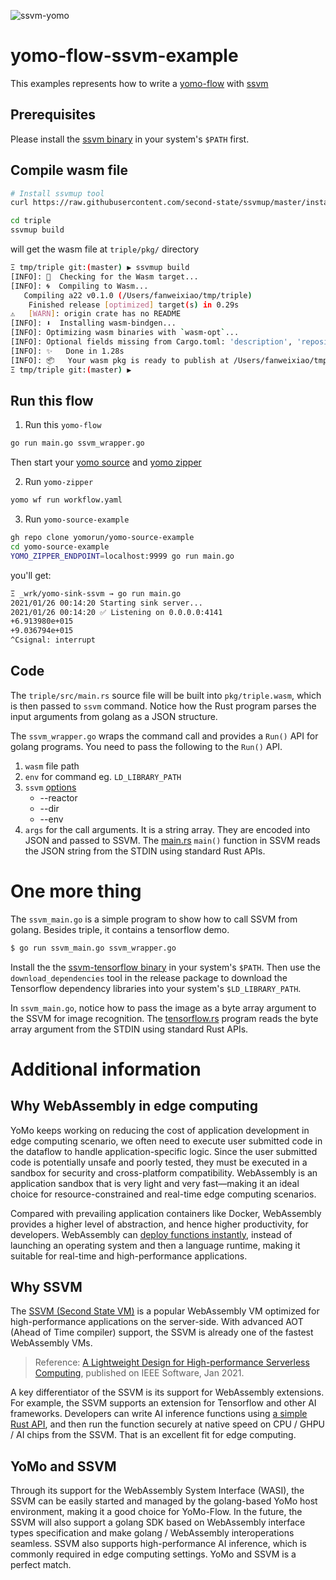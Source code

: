 ![ssvm-yomo](https://raw.githubusercontent.com/yomorun/yomo-flow-ssvm-example/main/yomo-ssvm-2.png)

# yomo-flow-ssvm-example

This examples represents how to write a [yomo-flow](https://yomo.run/flow) with [ssvm](https://www.secondstate.io/ssvm)

## Prerequisites

Please install the [ssvm binary](https://github.com/second-state/SSVM/releases/tag/0.7.3) in your system's `$PATH` first.

## Compile wasm file

```bash
# Install ssvmup tool
curl https://raw.githubusercontent.com/second-state/ssvmup/master/installer/init.sh -sSf | sh

cd triple
ssvmup build
```

will get the wasm file at `triple/pkg/` directory

```bash
Ξ tmp/triple git:(master) ▶ ssvmup build
[INFO]: 🎯  Checking for the Wasm target...
[INFO]: 🌀  Compiling to Wasm...
   Compiling a22 v0.1.0 (/Users/fanweixiao/tmp/triple)
    Finished release [optimized] target(s) in 0.29s
⚠️   [WARN]: origin crate has no README
[INFO]: ⬇️  Installing wasm-bindgen...
[INFO]: Optimizing wasm binaries with `wasm-opt`...
[INFO]: Optional fields missing from Cargo.toml: 'description', 'repository', and 'license'. These are not necessary, but recommended
[INFO]: ✨   Done in 1.28s
[INFO]: 📦   Your wasm pkg is ready to publish at /Users/fanweixiao/tmp/triple/pkg.
Ξ tmp/triple git:(master) ▶
```

## Run this flow

1. Run this `yomo-flow`

```bash
go run main.go ssvm_wrapper.go
```

Then start your [yomo source](https://yomo.run/source) and [yomo zipper](https://yomo.run/zipper)

2. Run `yomo-zipper`

```bash
yomo wf run workflow.yaml
```

3. Run `yomo-source-example`

```bash
gh repo clone yomorun/yomo-source-example
cd yomo-source-example
YOMO_ZIPPER_ENDPOINT=localhost:9999 go run main.go
```

you'll get: 

```bash
Ξ _wrk/yomo-sink-ssvm → go run main.go
2021/01/26 00:14:20 Starting sink server...
2021/01/26 00:14:20 ✅ Listening on 0.0.0.0:4141
+6.913980e+015
+9.036794e+015
^Csignal: interrupt
```

## Code

The `triple/src/main.rs` source file will be built into `pkg/triple.wasm`, which is then passed to `ssvm` command. Notice how the Rust program parses the input arguments from golang as a JSON structure.

The `ssvm_wrapper.go` wraps the command call and provides a `Run()` API for golang programs. You need to pass the following to the `Run()` API.

1. `wasm` file path
2. `env` for command eg. `LD_LIBRARY_PATH`
3. `ssvm` [options](https://github.com/second-state/ssvm#run-ssvm-ssvm-with-general-wasm-runtime)
   * --reactor
   * --dir
   * --env
4. `args` for the call arguments. It is a string array. They are encoded into JSON and passed to SSVM. The [main.rs](https://github.com/second-state/yomo-flow-ssvm-example/blob/ssvm/triple/src/main.rs) `main()` function in SSVM reads the JSON string from the STDIN using standard Rust APIs.


# One more thing

The `ssvm_main.go` is a simple program to show how to call SSVM from golang. Besides triple, it contains a tensorflow demo.

```bash
$ go run ssvm_main.go ssvm_wrapper.go
```

Install the the [ssvm-tensorflow binary](https://github.com/second-state/ssvm-tensorflow/releases/tag/0.7.2) in your system's `$PATH`. Then use the `download_dependencies` tool in the release package to download the Tensorflow dependency libraries into your system's `$LD_LIBRARY_PATH`.

In `ssvm_main.go`, notice how to pass the image as a byte array argument to the SSVM for image recognition. The [tensorflow.rs](https://github.com/second-state/yomo-flow-ssvm-example/blob/ssvm/triple/src/tensorflow.rs) program reads the byte array argument from the STDIN using standard Rust APIs.

# Additional information

## Why WebAssembly in edge computing

YoMo keeps working on reducing the cost of application development in edge computing scenario, we often need to execute user submitted code in the dataflow to handle application-specific logic. Since the user submitted code is potentially unsafe and poorly tested, they must be executed in a sandbox for security and cross-platform compatibility. WebAssembly is an application sandbox that is very light and very fast—making it an ideal choice for resource-constrained and real-time edge computing scenarios.

Compared with prevailing application containers like Docker, WebAssembly provides a higher level of abstraction, and hence higher productivity, for developers. WebAssembly can [deploy functions instantly](https://www.secondstate.io/articles/getting-started-with-rust-function/), instead of launching an operating system and then a language runtime, making it suitable for real-time and high-performance applications.

## Why SSVM

The [SSVM (Second State VM)](https://github.com/second-state/SSVM) is a popular WebAssembly VM optimized for high-performance applications on the server-side. With advanced AOT (Ahead of Time compiler) support, the SSVM is already one of the fastest WebAssembly VMs.

> Reference: [A Lightweight Design for High-performance Serverless Computing](https://arxiv.org/abs/2010.07115), published on IEEE Software, Jan 2021.

A key differentiator of the SSVM is its support for WebAssembly extensions. For example, the SSVM  supports an extension for Tensorflow and other AI frameworks. Developers can write AI inference functions using [a simple Rust API](https://crates.io/crates/ssvm_tensorflow_interface), and then run the function securely at native speed on CPU / GHPU / AI chips from the SSVM. That is an excellent fit for edge computing.

## YoMo and SSVM

Through its support for the WebAssembly System Interface (WASI), the SSVM can be easily started and managed by the golang-based YoMo host environment, making it a good choice for YoMo-Flow. In the future, the SSVM will also support a golang SDK based on WebAssembly interface types specification and make golang / WebAssembly interoperations seamless. SSVM also supports high-performance AI inference, which is commonly required in edge computing settings. YoMo and SSVM is a perfect match.
